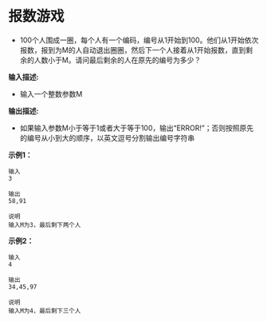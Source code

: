 # 报数游戏

- 100个人围成一圈，每个人有一个编码，编号从1开始到100。他们从1开始依次报数，报到为M的人自动退出圈圈，然后下一个人接着从1开始报数，直到剩余的人数小于M。请问最后剩余的人在原先的编号为多少？

**输入描述:**

- 输入一个整数参数M

**输出描述:**

- 如果输入参数M小于等于1或者大于等于100，输出“ERROR!”；否则按照原先的编号从小到大的顺序，以英文逗号分割输出编号字符串

**示例1：**

```
输入
3

输出
58,91

说明
输入M为3，最后剩下两个人
```

**示例2：**

```
输入
4

输出
34,45,97

说明
输入M为4，最后剩下三个人
```

